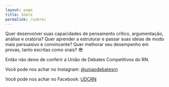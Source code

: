 ```yaml
---
layout: page
title: Sobre 
permalink: /sobre/
---
```


Quer desenvolver suas capacidades de pensamento crítico, argumentação, análise e oratória? 
Quer aprender a estruturar e passar suas ideias de modo mais persuasivo e convincente? Quer melhorar seu desempenho em provas, tanto escritas como orais? 😎

Então não deixe de conferir a União de Debates Competitivos do RN. 

Você pode nos achar no Instagram:
[@uniaodebatesrn](instagram.com/uniaodebatesrn) 

Você pode nos achar no Facebook:
[UDCRN](facebook.com/UDCRN) 

